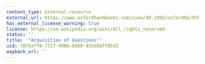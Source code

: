 ```yaml
---
content_type: external-resource
external_url: https://www.oxfordhandbooks.com/view/10.1093/oxfordhb/9780199601264.001.0001/oxfordhb-9780199601264-e-14
has_external_license_warning: true
license: https://en.wikipedia.org/wiki/All_rights_reserved
status: ''
title: '"Acquisition of Questions"'
uid: 7070aff8-7727-480b-8d69-d35b9dffd5d3
wayback_url: ''
---
```

